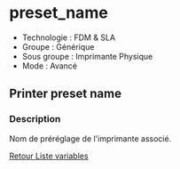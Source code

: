 # preset_name

* Technologie : FDM & SLA
* Groupe : Générique
* Sous groupe : Imprimante Physique
* Mode : Avancé

## Printer preset name

### Description

Nom de préréglage de l'imprimante associé.

[Retour Liste variables](variable_list.md)